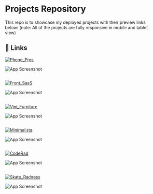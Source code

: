 # Projects Repository

This repo is to showcase my deployed projects with their preview links below:
(note: All of the projects are fully responsive in mobile and tablet view)

## 🔗 Links

[![Phone_Pros](https://img.shields.io/badge/Phone_Pros-cd1417?style=for-the-badge)](https://phone-pros.com)

![App Screenshot](https://i.ibb.co/9nD1Mz4/phone.png)

##

[![Front_SaaS](https://img.shields.io/badge/Front_SaaS-3f92e5?style=for-the-badge)](https://front-saas-1.web.app)

![App Screenshot](https://i.ibb.co/4Zxz7K3/front-saas.png)

##

[![Vini_Furniture](https://img.shields.io/badge/Vini_Furniture-a38342?style=for-the-badge)](https://vini-furniture.com)

![App Screenshot](https://i.ibb.co/kcSWzPK/vini.png)

##

[![Minimalista](https://img.shields.io/badge/Minimalista-CDC6B2?style=for-the-badge)](https://minimalista-1.web.app)

![App Screenshot](https://i.ibb.co/KKtmGKf/mini.png)

##

[![CodeRad](https://img.shields.io/badge/CodeRad-262538?style=for-the-badge)](https://coderad-1.web.app)

![App Screenshot](https://i.ibb.co/JF9xKkN/code-rad.png)

##

[![Skate_Radness](https://img.shields.io/badge/Skate_Radness-000?style=for-the-badge)](https://skate-radness.web.app)

![App Screenshot](https://i.ibb.co/hRTrCRg/image-2023-03-04-004836516.png)
